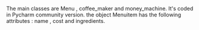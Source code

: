 The main classes are Menu , coffee_maker and money_machine.
It's coded in Pycharm community version. 
the object Menuitem has the following attributes : name , cost and ingredients. 
